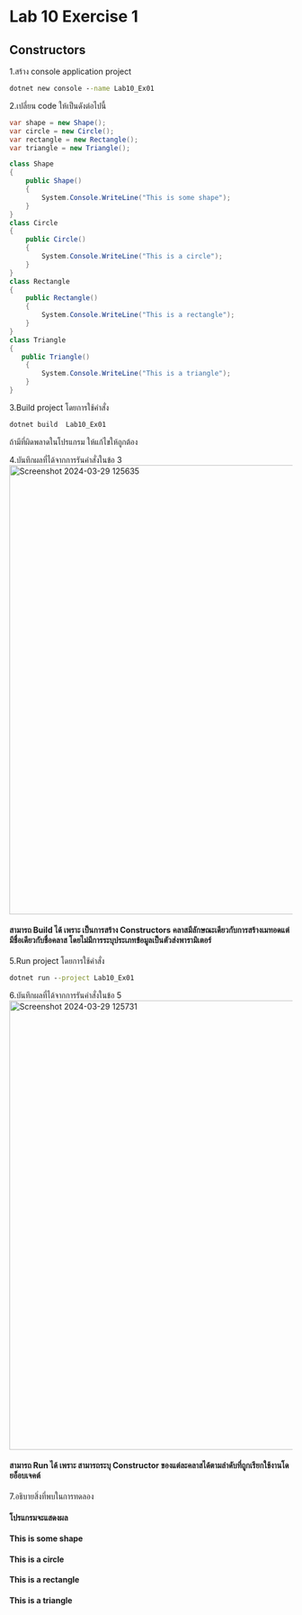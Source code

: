 # Lab 10 Exercise 1

## Constructors

1.สร้าง console application project

```cmd
dotnet new console --name Lab10_Ex01
```

2.เปลี่ยน code ให้เป็นดังต่อไปนี้

```cs
var shape = new Shape();
var circle = new Circle();
var rectangle = new Rectangle();
var triangle = new Triangle();

class Shape
{
    public Shape()
    {
        System.Console.WriteLine("This is some shape");
    }
}
class Circle
{
    public Circle()
    {
        System.Console.WriteLine("This is a circle");
    }
}
class Rectangle
{
    public Rectangle()
    {
        System.Console.WriteLine("This is a rectangle");
    }
}
class Triangle
{
   public Triangle()
    {
        System.Console.WriteLine("This is a triangle");
    }
}
```

3.Build project โดยการใช้คำสั่ง

```cmd
dotnet build  Lab10_Ex01
```

ถ้ามีที่ผิดพลาดในโปรแกรม ให้แก้ไขให้ถูกต้อง

4.บันทึกผลที่ได้จากการรันคำสั่งในข้อ 3
<img width="798" alt="Screenshot 2024-03-29 125635" src="https://github.com/SuphawadiP/03376836-OOP-2566-Lab-10/assets/144196049/ef8abdc1-e6b5-4150-9602-cc4edeabfa5d">

#### สามารถ Build ได้ เพราะ เป็นการสร้าง Constructors คลาสมีลักษณะเดียวกับการสร้างเมทอดแต่มีชื่อเดียวกับชื่อคลาส โดยไม่มีการระบุประเภทข้อมูลเป็นตัวส่งพารามิเตอร์
5.Run project โดยการใช้คำสั่ง

```cmd
dotnet run --project Lab10_Ex01
```

6.บันทึกผลที่ได้จากการรันคำสั่งในข้อ 5
<img width="798" alt="Screenshot 2024-03-29 125731" src="https://github.com/SuphawadiP/03376836-OOP-2566-Lab-10/assets/144196049/cd399241-5d13-4804-8cfd-3ea9c87a1387">

#### สามารถ Run ได้ เพราะ สามารถระบุ Constructor ของแต่ละคลาสได้ตามลำดับที่ถูกเรียกใช้งานโดยอ็อบเจคต์
7.อธิบายสิ่งที่พบในการทดลอง
#### โปรแกรมจะแสดงผล
#### This is some shape
#### This is a circle
#### This is a rectangle
#### This is a triangle
